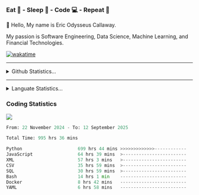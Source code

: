 <h3>Eat 🍴 - Sleep 🛌 - Code 💻 - Repeat 🔁</h3>

👋 Hello, My name is Eric Odysseus Callaway.

My passion is Software Engineering, Data Science, Machine Learning, and Financial Technologies.

[![wakatime](https://wakatime.com/badge/user/6717695f-6a13-47e3-aa16-c813e12c0985.svg)](https://wakatime.com/@6717695f-6a13-47e3-aa16-c813e12c0985)
<hr>
<details>
  <summary>
    Github Statistics...
  </summary>
    <p align="center">
      <img src="https://github-readme-stats.vercel.app/api?username=EricCallaway&show_icons=true"/>
    </p>
</details>
</hr>

<hr>
<details>
  <summary>
    Languate Statistics...
  </summary>
    <p align="center">
      <img src="https://wakatime.com/share/@Odysseus/6fc7c863-6fba-4e57-a6af-ed1f2fa8d560.svg"/>
    </p>
</details>
</hr>


<h3>Coding Statistics</h3>
<img src="https://wakatime.com/share/@Odysseus/5e02c832-9cc5-49a3-8f4c-bd2647d78fca.svg"/>
<!--START_SECTION:waka-->

```python
From: 22 November 2024 - To: 12 September 2025

Total Time: 995 hrs 36 mins

Python                     699 hrs 44 mins >>>>>>>>>>>>>------------   52.17 %
JavaScript                 64 hrs 39 mins  >------------------------   04.82 %
XML                        57 hrs 3 mins   >------------------------   04.25 %
CSV                        35 hrs 59 mins  >------------------------   02.68 %
SQL                        30 hrs 59 mins  >------------------------   02.31 %
Bash                       14 hrs 1 min    -------------------------   01.05 %
Docker                     8 hrs 42 mins   -------------------------   00.65 %
YAML                       6 hrs 58 mins   -------------------------   00.52 %
```

<!--END_SECTION:waka-->
